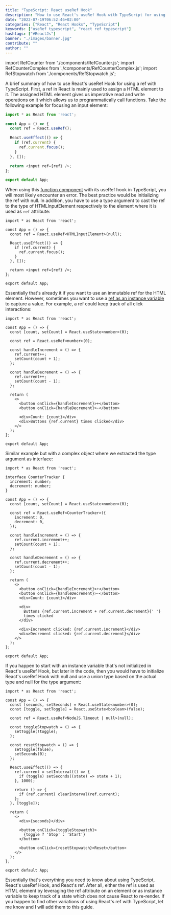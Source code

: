 ```yaml
---
title: "TypeScript: React useRef Hook"
description: "How to use React's useRef Hook with TypeScript for using a ref ..."
date: "2022-07-19T06:52:46+02:00"
categories: ["React", "React Hooks", "TypeScript"]
keywords: ["useRef typescript", "react ref typescript"]
hashtags: ["#ReactJs"]
banner: "./images/banner.jpg"
contribute: ""
author: ""
---
```


<Sponsorship />

import RefCounter from './components/RefCounter.js';
import RefCounterComplex from './components/RefCounterComplex.js';
import RefStopwatch from './components/RefStopwatch.js';

A brief summary of how to use React's useRef Hook for using a ref with TypeScript. First, a ref in React is mainly used to assign a HTML element to it. The assigned HTML element gives us imperative read and write operations on it which allows us to programmatically call functions. Take the following example for focusing an input element:

```javascript
import * as React from 'react';

const App = () => {
  const ref = React.useRef();

  React.useEffect(() => {
    if (ref.current) {
      ref.current.focus();
    }
  }, []);

  return <input ref={ref} />;
};

export default App;
```

When using this [function component](/react-function-component/) with its useRef hook in TypeScript, you will most likely encounter an error. The best practice would be initializing the ref with null. In addition, you have to use a type argument to cast the ref to the type of HTMLInputElement respectively to the element where it is used as `ref` attribute:

```javascript{4}
import * as React from 'react';

const App = () => {
  const ref = React.useRef<HTMLInputElement>(null);

  React.useEffect(() => {
    if (ref.current) {
      ref.current.focus();
    }
  }, []);

  return <input ref={ref} />;
};

export default App;
```

Essentially that's already it if you want to use an immutable ref for the HTML element. However, sometimes you want to use a [ref as an instance variable](/react-ref/) to capture a value. For example, a ref could keep track of all click interactions:

```javascript{6,9,14,24}
import * as React from 'react';

const App = () => {
  const [count, setCount] = React.useState<number>(0);

  const ref = React.useRef<number>(0);

  const handleIncrement = () => {
    ref.current++;
    setCount(count + 1);
  };

  const handleDecrement = () => {
    ref.current++;
    setCount(count - 1);
  };

  return (
    <>
      <button onClick={handleIncrement}>+</button>
      <button onClick={handleDecrement}>-</button>

      <div>Count: {count}</div>
      <div>Buttons {ref.current} times clicked</div>
    </>
  );
};

export default App;
```

<Box attached>
  <RefCounter />
</Box>


Similar example but with a complex object where we extracted the type argument as interface:

```javascript{3-6,11-14,17,22,32-35,37-38}
import * as React from 'react';

interface CounterTracker {
  increment: number;
  decrement: number;
}

const App = () => {
  const [count, setCount] = React.useState<number>(0);

  const ref = React.useRef<CounterTracker>({
    increment: 0,
    decrement: 0,
  });

  const handleIncrement = () => {
    ref.current.increment++;
    setCount(count + 1);
  };

  const handleDecrement = () => {
    ref.current.decrement++;
    setCount(count - 1);
  };

  return (
    <>
      <button onClick={handleIncrement}>+</button>
      <button onClick={handleDecrement}>-</button>
      <div>Count: {count}</div>

      <div>
        Buttons {ref.current.increment + ref.current.decrement}{' '}
        times clicked
      </div>

      <div>Increment clicked: {ref.current.increment}</div>
      <div>Decrement clicked: {ref.current.decrement}</div>
    </>
  );
};

export default App;
```

<Box attached>
  <RefCounterComplex />
</Box>

If you happen to start with an instance variable that's not initialized in React's useRef Hook, but later in the code, then you would have to initialize React's useRef Hook with null and use a union type based on the actual type and null for the type argument:

```javascript{7}
import * as React from 'react';

const App = () => {
  const [seconds, setSeconds] = React.useState<number>(0);
  const [toggle, setToggle] = React.useState<boolean>(false);

  const ref = React.useRef<NodeJS.Timeout | null>(null);

  const toggleStopwatch = () => {
    setToggle(!toggle);
  };

  const resetStopwatch = () => {
    setToggle(false);
    setSeconds(0);
  };

  React.useEffect(() => {
    ref.current = setInterval(() => {
      if (toggle) setSeconds((state) => state + 1);
    }, 1000);

    return () => {
      if (ref.current) clearInterval(ref.current);
    };
  }, [toggle]);

  return (
    <>
      <div>{seconds}</div>

      <button onClick={toggleStopwatch}>
        {toggle ? 'Stop' : 'Start'}
      </button>

      <button onClick={resetStopwatch}>Reset</button>
    </>
  );
};

export default App;
```

<Box attached>
  <RefStopwatch />
</Box>

Essentially that's everything you need to know about using TypeScript, React's useRef Hook, and React's ref. After all, either the ref is used as HTML element by leveraging the ref attribute on an element or as instance variable to keep track of a state which does not cause React to re-render. If you happen to find other variations of using React's ref with TypeScript, let me know and I will add them to this guide.
